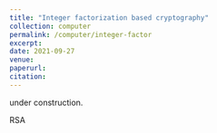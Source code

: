 ```yaml
---
title: "Integer factorization based cryptography"
collection: computer
permalink: /computer/integer-factor
excerpt:
date: 2021-09-27
venue: 
paperurl: 
citation: 
---
```

 
 under construction.
 

RSA
